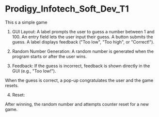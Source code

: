 # Prodigy_Infotech_Soft_Dev_T1
This s a simple game
1. GUI Layout:
A label prompts the user to guess a number between 1 and 100.
An entry field lets the user input their guess.
A button submits the guess.
A label displays feedback ("Too low", "Too high", or "Correct!").


2. Random Number Generation:
A random number is generated when the program starts or after the user wins.

3. Feedback:
If the guess is incorrect, feedback is shown directly in the GUI (e.g., "Too low!").

When the guess is correct, a pop-up congratulates the user and the game resets.



4. Reset:

After winning, the random number and attempts counter reset for a new game.
